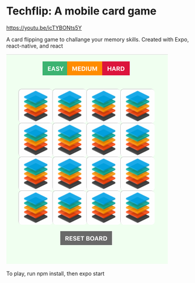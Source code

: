 # Techflip: A mobile card game

https://youtu.be/icTYBONts5Y

A card flipping game to challange your memory skills. 
Created with Expo, react-native, and react



![plot](./public/GameView.png)


To play, run npm install, then expo start
